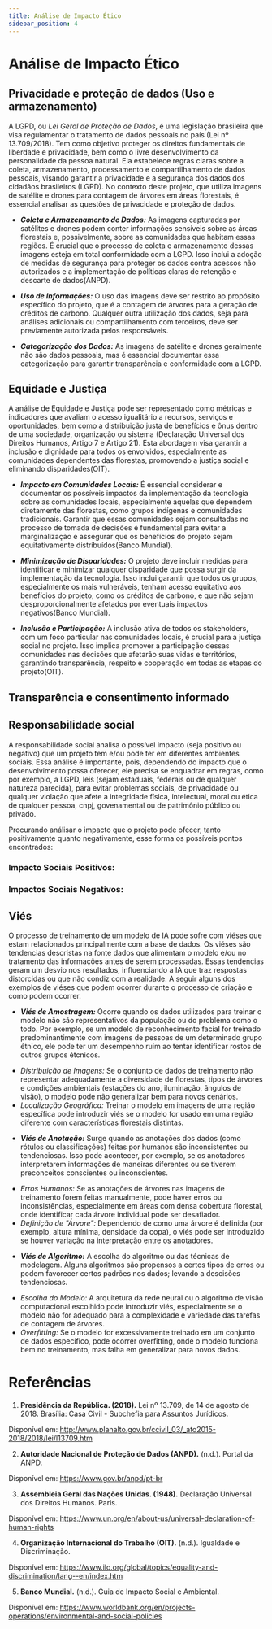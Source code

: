 ```yaml
---
title: Análise de Impacto Ético
sidebar_position: 4
---
```


# Análise de Impacto Ético

## Privacidade e proteção de dados (Uso e armazenamento)

A LGPD, ou *Lei Geral de Proteção de Dados*, é uma legislação brasileira que visa regulamentar o tratamento de dados pessoais no país (Lei nº 13.709/2018). Tem como objetivo proteger os direitos fundamentais de liberdade e privacidade, bem como o livre desenvolvimento da personalidade da pessoa natural. Ela estabelece regras claras sobre a coleta, armazenamento, processamento e compartilhamento de dados pessoais, visando garantir a privacidade e a segurança dos dados dos cidadãos brasileiros (LGPD).  No contexto deste projeto, que utiliza imagens de satélite e drones para contagem de árvores em áreas florestais, é essencial analisar as questões de privacidade e proteção de dados.

* ***Coleta e Armazenamento de Dados:*** As imagens capturadas por satélites e drones podem conter informações sensíveis sobre as áreas florestais e, possivelmente, sobre as comunidades que habitam essas regiões. É crucial que o processo de coleta e armazenamento dessas imagens esteja em total conformidade com a LGPD. Isso inclui a adoção de medidas de segurança para proteger os dados contra acessos não autorizados e a implementação de políticas claras de retenção e descarte de dados(ANPD).

* ***Uso de Informações:*** O uso das imagens deve ser restrito ao propósito específico do projeto, que é a contagem de árvores para a geração de créditos de carbono. Qualquer outra utilização dos dados, seja para análises adicionais ou compartilhamento com terceiros, deve ser previamente autorizada pelos responsáveis.

* ***Categorização dos Dados:***  As imagens de satélite e drones geralmente não são dados pessoais, mas é essencial documentar essa categorização para garantir transparência e conformidade com a LGPD.

## Equidade e Justiça

A análise de Equidade e Justiça pode ser representado como métricas e indicadores que avaliam o acesso igualitário a recursos, serviços e oportunidades, bem como a distribuição justa de benefícios e ônus dentro de uma sociedade, organização ou sistema (Declaração Universal dos Direitos Humanos, Artigo 7 e Artigo 21). Esta abordagem visa garantir a inclusão e dignidade para todos os envolvidos, especialmente as comunidades dependentes das florestas, promovendo a justiça social e eliminando disparidades(OIT).

* ***Impacto em Comunidades Locais:*** É essencial considerar e documentar os possíveis impactos da implementação da tecnologia sobre as comunidades locais, especialmente aquelas que dependem diretamente das florestas, como grupos indígenas e comunidades tradicionais. Garantir que essas comunidades sejam consultadas no processo de tomada de decisões é fundamental para evitar a marginalização e assegurar que os benefícios do projeto sejam equitativamente distribuídos(Banco Mundial).

* ***Minimização de Disparidades:*** O projeto deve incluir medidas para identificar e minimizar qualquer disparidade que possa surgir da implementação da tecnologia. Isso inclui garantir que todos os grupos, especialmente os mais vulneráveis, tenham acesso equitativo aos benefícios do projeto, como os créditos de carbono, e que não sejam desproporcionalmente afetados por eventuais impactos negativos(Banco Mundial).

* ***Inclusão e Participação:*** A inclusão ativa de todos os stakeholders, com um foco particular nas comunidades locais, é crucial para a justiça social no projeto. Isso implica promover a participação dessas comunidades nas decisões que afetarão suas vidas e territórios, garantindo transparência, respeito e cooperação em todas as etapas do projeto(OIT).


## Transparência e consentimento informado




##  Responsabilidade social

A responsabilidade social analisa o possível impacto (seja positivo ou negativo) que um projeto tem e/ou pode ter em diferentes ambientes sociais. Essa análise é importante, pois, dependendo do impacto que o desenvolvimento possa oferecer, ele precisa se enquadrar em regras, como por exemplo, a LGPD, leis (sejam estaduais, federais ou de qualquer natureza parecida), para evitar problemas sociais, de privacidade ou qualquer violação que afete a integridade física, intelectual, moral ou ética de qualquer pessoa, cnpj, govenamental ou de patrimônio público ou privado.

Procurando análisar o impacto que o projeto pode ofecer, tanto positivamente quanto negativamente, esse forma os possíveis pontos encontrados:



### Impacto Sociais Positivos:




### Impactos Sociais Negativos:




## Viés

O processo de treinamento de um modelo de IA pode sofre com viéses que estam relacionados principalmente com a base de dados. Os viéses são tendencias descristas na fonte dados que alimentam o modelo e/ou no tratamento das informações antes de serem processadas. Essas tendencias geram um desvio nos resultados, influenciando a IA que traz respostas distorcidas ou que não condiz com a realidade. A seguir alguns dos exemplos de viéses que podem ocorrer durante o processo de criação e como podem ocorrer.

* ***Viés de Amostragem:*** Ocorre quando os dados utilizados  para treinar o modelo não são representativos da população ou do problema como o todo. Por exemplo, se um modelo de reconhecimento facial for treinado predominantimente com imagens de pessoas de um determinado grupo étnico, ele pode ter um desempenho ruim ao tentar identificar rostos de outros grupos étcnicos.

- *Distribuição de Imagens:* Se o conjunto de dados de treinamento não representar adequadamente a diversidade de florestas, tipos de árvores e condições ambientais (estações do ano, iluminação, ângulos de visão), o modelo pode não generalizar bem para novos cenários.
- *Localização Geográfica:* Treinar o modelo em imagens de uma região específica pode introduzir viés se o modelo for usado em uma região diferente com características florestais distintas.

* ***Viés de Anotação:*** Surge quando as anotações dos dados (como rótulos ou classificações) feitas por humanos são inconsistentes ou tendenciosas. Isso pode acontecer, por exemplo, se os anotadores interpretarem informações de maneiras diferentes ou se tiverem preconceitos conscientes ou inconscientes.

- *Erros Humanos:* Se as anotações de árvores nas imagens de treinamento forem feitas manualmente, pode haver erros ou inconsistências, especialmente em áreas com densa cobertura florestal, onde identificar cada árvore individual pode ser desafiador.
- *Definição de "Árvore":* Dependendo de como uma árvore é definida (por exemplo, altura mínima, densidade da copa), o viés pode ser introduzido se houver variação na interpretação entre os anotadores.

* ***Viés de Algoritmo:***  A escolha do algoritmo ou das técnicas de modelagem. Alguns algoritmos são propensos a certos tipos de erros ou podem favorecer certos padrões nos dados; levando a descisões tendenciosas.

- *Escolha do Modelo:* A arquitetura da rede neural ou o algoritmo de visão computacional escolhido pode introduzir viés, especialmente se o modelo não for adequado para a complexidade e variedade das tarefas de contagem de árvores.
- *Overfitting:* Se o modelo for excessivamente treinado em um conjunto de dados específico, pode ocorrer overfitting, onde o modelo funciona bem no treinamento, mas falha em generalizar para novos dados.



# Referências

1. **Presidência da República. (2018).** Lei nº 13.709, de 14 de agosto de 2018. Brasília: Casa Civil - Subchefia para Assuntos Jurídicos. 

Disponível em: http://www.planalto.gov.br/ccivil_03/_ato2015-2018/2018/lei/l13709.htm

2. **Autoridade Nacional de Proteção de Dados (ANPD).** (n.d.). Portal da ANPD. 

Disponível em: https://www.gov.br/anpd/pt-br

3. **Assembleia Geral das Nações Unidas. (1948).** Declaração Universal dos Direitos Humanos. Paris. 

Disponível em: https://www.un.org/en/about-us/universal-declaration-of-human-rights

4. **Organização Internacional do Trabalho (OIT).** (n.d.). Igualdade e Discriminação. 

Disponível em: https://www.ilo.org/global/topics/equality-and-discrimination/lang--en/index.htm

5. **Banco Mundial.** (n.d.). Guia de Impacto Social e Ambiental. 

Disponível em: https://www.worldbank.org/en/projects-operations/environmental-and-social-policies